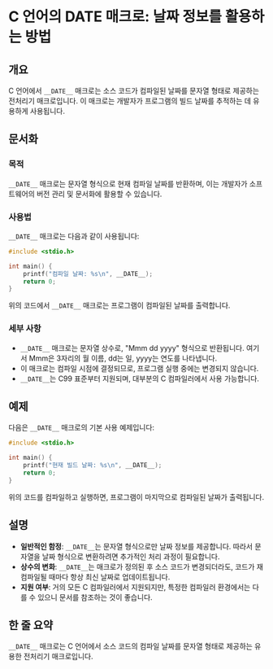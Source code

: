 <!--
Meta Description: # C 언어의 __DATE__ 매크로: 날짜 정보를 활용하는 방법 ## 개요 C 언어에서 `__DATE__` 매크로는 소스 코드가 컴파일된 날짜를 문자열 형태로 제공하는 전처리기 매크로입니다. 이 매크로는 개발자가 프로그램의 빌드 날짜를 추적하는 데 유용하게 사용됩니다...
Meta Keywords: __date__, 매크로는, 날짜를, 문자열, 컴파일
-->

# C 언어의 __DATE__ 매크로: 날짜 정보를 활용하는 방법

## 개요
C 언어에서 `__DATE__` 매크로는 소스 코드가 컴파일된 날짜를 문자열 형태로 제공하는 전처리기 매크로입니다. 이 매크로는 개발자가 프로그램의 빌드 날짜를 추적하는 데 유용하게 사용됩니다.

## 문서화
### 목적
`__DATE__` 매크로는 문자열 형식으로 현재 컴파일 날짜를 반환하며, 이는 개발자가 소프트웨어의 버전 관리 및 문서화에 활용할 수 있습니다.

### 사용법
`__DATE__` 매크로는 다음과 같이 사용됩니다:

```c
#include <stdio.h>

int main() {
    printf("컴파일 날짜: %s\n", __DATE__);
    return 0;
}
```

위의 코드에서 `__DATE__` 매크로는 프로그램이 컴파일된 날짜를 출력합니다.

### 세부 사항
- `__DATE__` 매크로는 문자열 상수로, "Mmm dd yyyy" 형식으로 반환됩니다. 여기서 Mmm은 3자리의 월 이름, dd는 일, yyyy는 연도를 나타냅니다.
- 이 매크로는 컴파일 시점에 결정되므로, 프로그램 실행 중에는 변경되지 않습니다.
- `__DATE__`는 C99 표준부터 지원되며, 대부분의 C 컴파일러에서 사용 가능합니다.

## 예제
다음은 `__DATE__` 매크로의 기본 사용 예제입니다:

```c
#include <stdio.h>

int main() {
    printf("현재 빌드 날짜: %s\n", __DATE__);
    return 0;
}
```

위의 코드를 컴파일하고 실행하면, 프로그램이 마지막으로 컴파일된 날짜가 출력됩니다.

## 설명
- **일반적인 함정**: `__DATE__`는 문자열 형식으로만 날짜 정보를 제공합니다. 따라서 문자열을 날짜 형식으로 변환하려면 추가적인 처리 과정이 필요합니다.
- **상수의 변화**: `__DATE__`는 매크로가 정의된 후 소스 코드가 변경되더라도, 코드가 재컴파일될 때마다 항상 최신 날짜로 업데이트됩니다.
- **지원 여부**: 거의 모든 C 컴파일러에서 지원되지만, 특정한 컴파일러 환경에서는 다를 수 있으니 문서를 참조하는 것이 좋습니다.

## 한 줄 요약
`__DATE__` 매크로는 C 언어에서 소스 코드의 컴파일 날짜를 문자열 형태로 제공하는 유용한 전처리기 매크로입니다.